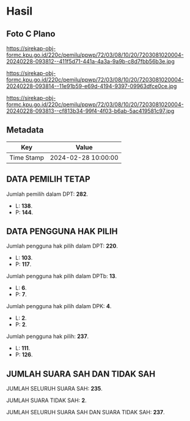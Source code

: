 # Hasil

## Foto C Plano

https://sirekap-obj-formc.kpu.go.id/220c/pemilu/ppwp/72/03/08/10/20/7203081020004-20240228-093812--411f5d71-441a-4a3a-9a9b-c8d7fbb56b3e.jpg

https://sirekap-obj-formc.kpu.go.id/220c/pemilu/ppwp/72/03/08/10/20/7203081020004-20240228-093814--11e91b59-e69d-4194-9397-09963dfce0ce.jpg

https://sirekap-obj-formc.kpu.go.id/220c/pemilu/ppwp/72/03/08/10/20/7203081020004-20240228-093813--cf813b34-99f4-4f03-b6ab-5ac419581c97.jpg


## Metadata

| Key        | Value               |
| ---------- | ------------------- |
| Time Stamp | 2024-02-28 10:00:00 |


## DATA PEMILIH TETAP

Jumlah pemilih dalam DPT: **282**.
 * L: **138**.
 * P: **144**.

## DATA PENGGUNA HAK PILIH

Jumlah pengguna hak pilih dalam DPT: **220**.
 * L: **103**.
 * P: **117**.

Jumlah pengguna hak pilih dalam DPTb: **13**.
 * L: **6**.
 * P: **7**.

Jumlah pengguna hak pilih dalam DPK: **4**.
 * L: **2**.
 * P: **2**.

Jumlah pengguna hak pilih: **237**.
 * L: **111**.
 * P: **126**.

## JUMLAH SUARA SAH DAN TIDAK SAH

JUMLAH SELURUH SUARA SAH: **235**.

JUMLAH SUARA TIDAK SAH: **2**.

JUMLAH SELURUH SUARA SAH DAN SUARA TIDAK SAH: **237**.


